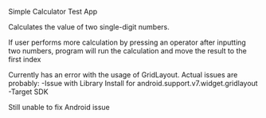 Simple Calculator Test App

Calculates the value of two single-digit numbers.

If user performs more calculation by pressing an operator after inputting two numbers, program will run the calculation and move the result to the first index

Currently has an error with the usage of GridLayout.
Actual issues are probably: -Issue with Library Install for android.support.v7.widget.gridlayout
                            -Target SDK
                            
Still unable to fix Android issue
